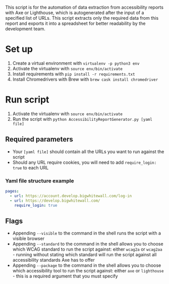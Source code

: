 This script is for the automation of data extraction from accessibility reports with Axe or Lighthouse, which is autogenerated after the input of a specified list of URLs. This script extracts only the required data from this report and exports it into a spreadsheet for better readability by the development team.

# Set up

1. Create a virtual environment with `virtualenv -p python3 env`
2. Activate the virtualenv with `source env/bin/activate`
3. Install requirements with `pip install -r requirements.txt`
4. Install Chromedrivers with Brew with `brew cask install chromedriver`

# Run script

1. Activate the virtualenv with `source env/bin/activate`
2. Run the script with `python AccessibilityReportGenerator.py [yaml file]`

## Required parameters

- Your `[yaml file]` should contain all the URLs you want to run against the script
- Should any URL require cookies, you will need to add `require_login: true` to each URL

### Yaml file structure example

```yaml
pages:
  - url: https://account.develop.bigwhitewall.com/log-in
  - url: https://develop.bigwhitewall.com/
    require_login: true
```

## Flags

- Appending `--visible` to the command in the shell runs the script with a visible browser
- Appending `--standard` to the command in the shell allows you to choose which WCAG standard to run the script against: either `wcag2a` or `wcag2aa` - running without stating which standard will run the script against all accessibility standards Axe has to offer
- Appending `--package` to the command in the shell allows you to choose which accessibility tool to run the script against: either `axe` or `lighthouse` - this is a required argument that you must specify
